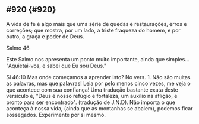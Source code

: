 ## #920 {#920}

A vida de fé é algo mais que uma série de quedas e restaurações, erros e correções; que mostra, por um lado, a triste fraqueza do homem, e por outro, a graça e poder de Deus.

Salmo 46

Este Salmo nos apresenta um ponto muito importante, ainda que simples... &quot;Aquietai-vos, e sabei que Eu sou Deus.&quot;

Sl 46:10 Mas onde começamos a aprender isto? No vers. 1\. Não são muitas as palavras, mas que palavras! Leia por pelo menos cinco vezes, me veja o que acontece com sua confiança! Uma tradução bastante exata deste versículo é, &quot;Deus é nosso refúgio e fortaleza, um auxílio na aflição, e pronto para ser encontrado&quot;. (tradução de J.N.D). Não importa o que aconteça à nossa vida, (ainda que as montanhas se abalem), podemos ficar sossegados. Experimente por si mesmo.